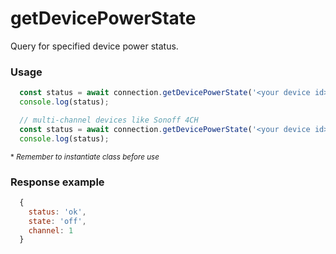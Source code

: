 # getDevicePowerState

Query for specified device power status.


### Usage
```js
  const status = await connection.getDevicePowerState('<your device id>');
  console.log(status);
```

```js
  // multi-channel devices like Sonoff 4CH
  const status = await connection.getDevicePowerState('<your device id>', <channel>);
  console.log(status);
```

<sup>* _Remember to instantiate class before use_</sup>


### Response example
```js
  {
    status: 'ok',
    state: 'off',
    channel: 1
  }
```